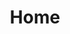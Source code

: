 ---
title: Home
permalink: /

feature_text: |
  ## Jonas van der Schaaf
  Algebra is fun but I am not

feature_image: "https://picsum.photos/1300/400?image=989"
---